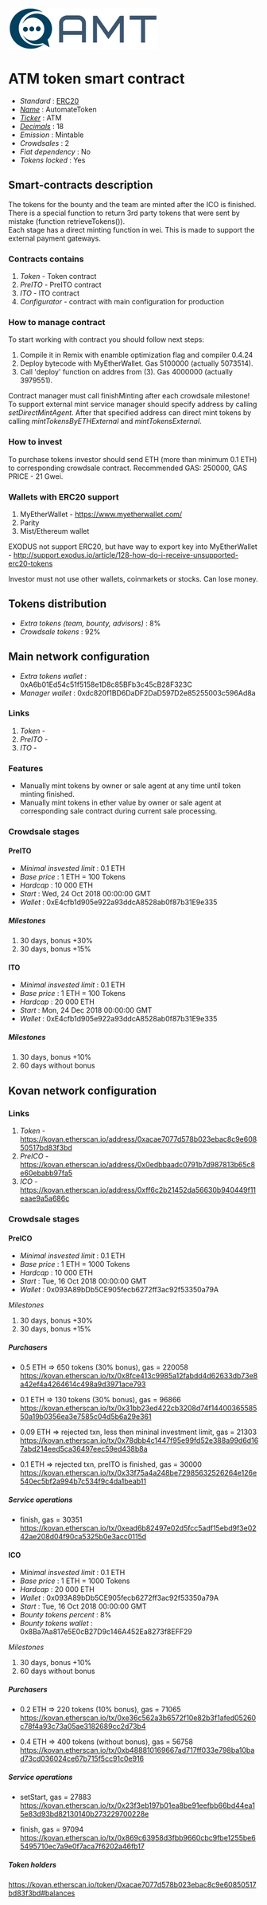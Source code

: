 ![AutomateToken](logo.png "AutomateToken")

# ATM token smart contract

* _Standard_        : [ERC20](https://github.com/ethereum/EIPs/blob/master/EIPS/eip-20.md)
* _[Name](https://github.com/ethereum/EIPs/blob/master/EIPS/eip-20.md#name)_            : AutomateToken
* _[Ticker](https://github.com/ethereum/EIPs/blob/master/EIPS/eip-20.md#symbol)_          : ATM
* _[Decimals](https://github.com/ethereum/EIPs/blob/master/EIPS/eip-20.md#decimals)_        : 18
* _Emission_        : Mintable
* _Crowdsales_      : 2
* _Fiat dependency_ : No
* _Tokens locked_   : Yes

## Smart-contracts description

The tokens for the bounty and the team are minted after the ICO  is finished.  
There is a special function to return 3rd party tokens that were sent by mistake (function retrieveTokens()).  
Each stage has a direct minting function in wei. This is made to support the external payment gateways.

### Contracts contains
1. _Token_ - Token contract
2. _PreITO_ - PreITO contract
3. _ITO_ - ITO contract
4. _Configurator_ - contract with main configuration for production

### How to manage contract
To start working with contract you should follow next steps:
1. Compile it in Remix with enamble optimization flag and compiler 0.4.24
2. Deploy bytecode with MyEtherWallet. Gas 5100000 (actually 5073514).
3. Call 'deploy' function on addres from (3). Gas 4000000 (actually 3979551). 

Contract manager must call finishMinting after each crowdsale milestone!
To support external mint service manager should specify address by calling _setDirectMintAgent_. After that specified address can direct mint tokens by calling _mintTokensByETHExternal_ and _mintTokensExternal_.

### How to invest
To purchase tokens investor should send ETH (more than minimum 0.1 ETH) to corresponding crowdsale contract.
Recommended GAS: 250000, GAS PRICE - 21 Gwei.

### Wallets with ERC20 support
1. MyEtherWallet - https://www.myetherwallet.com/
2. Parity 
3. Mist/Ethereum wallet

EXODUS not support ERC20, but have way to export key into MyEtherWallet - http://support.exodus.io/article/128-how-do-i-receive-unsupported-erc20-tokens

Investor must not use other wallets, coinmarkets or stocks. Can lose money.

## Tokens distribution

* _Extra tokens (team, bounty, advisors)_       : 8%
* _Crowdsale tokens_                            : 92%

## Main network configuration

* _Extra tokens wallet_        : 0xA6b01Ed54c51f5158e1D8c85BFb3c45cB28F323C
* _Manager wallet_             : 0xdc820f1BD6DaDF2DaD597D2e85255003c596Ad8a

### Links
1. _Token_ - 
2. _PreITO_ - 
3. _ITO_ - 

### Features
* Manually mint tokens by owner or sale agent at any time until token minting finished. 
* Manually mint tokens in ether value by owner or sale agent at corresponding sale contract during current sale processing. 

### Crowdsale stages

#### PreITO
* _Minimal insvested limit_     : 0.1 ETH
* _Base price_                  : 1 ETH = 100 Tokens
* _Hardcap_                     : 10 000 ETH
* _Start_                       : Wed, 24 Oct 2018 00:00:00 GMT
* _Wallet_                      : 0xE4cfb1d905e922a93ddcA8528ab0f87b31E9e335

##### Milestones
1. 30 days, bonus +30%
2. 30 days, bonus +15%

#### ITO
* _Minimal insvested limit_     : 0.1 ETH
* _Base price_                  : 1 ETH = 100 Tokens
* _Hardcap_                     : 20 000 ETH
* _Start_                       : Mon, 24 Dec 2018 00:00:00 GMT
* _Wallet_                      : 0xE4cfb1d905e922a93ddcA8528ab0f87b31E9e335
 
##### Milestones
1. 30 days, bonus +10%
2. 60 days without bonus


## Kovan network configuration 

### Links
1. _Token_ - https://kovan.etherscan.io/address/0xacae7077d578b023ebac8c9e60850517bd83f3bd
2. _PreICO_ - https://kovan.etherscan.io/address/0x0edbbaadc0791b7d987813b65c8e60ebabb97fa5
3. _ICO_ - https://kovan.etherscan.io/address/0xff6c2b21452da56630b940449f11eaae9a5a686c


### Crowdsale stages

#### PreICO

* _Minimal insvested limit_     : 0.1 ETH
* _Base price_                  : 1 ETH = 1000 Tokens
* _Hardcap_                     : 10 000 ETH
* _Start_                       : Tue, 16 Oct 2018 00:00:00 GMT
* _Wallet_                      : 0x093A89bDb5CE905fecb6272ff3ac92f53350a79A

_Milestones_

1. 30 days, bonus +30%
2. 30 days, bonus +15%

##### Purchasers

* 0.5 ETH => 650 tokens (30% bonus), gas = 220058
https://kovan.etherscan.io/tx/0x8fce413c9985a12fabdd4d62633db73e8a42ef4a4264614c498a9d3971ace793

* 0.1 ETH =>  130 tokens (30% bonus), gas = 96866
https://kovan.etherscan.io/tx/0x31bb23ed422cb3208d74f1440036558550a19b0356ea3e7585c04d5b6a29e361

* 0.09 ETH => rejected txn, less then mininal investment limit, gas = 21303
https://kovan.etherscan.io/tx/0x78dbb4c1447f95e99fd52e388a99d6d167abd214eed5ca36497eec59ed438b8a

* 0.1 ETH => rejected txn, preITO is finished, gas = 30000
https://kovan.etherscan.io/tx/0x33f75a4a248be72985632526264e126e540ec5bf2a994b7c534f9c4da1beab11

##### Service operations

* finish, gas = 30351
https://kovan.etherscan.io/tx/0xead6b82497e02d5fcc5adf15ebd9f3e0242ae208d04f90ca5325b0e3acc0115d

#### ICO

* _Minimal insvested limit_     : 0.1 ETH
* _Base price_                  : 1 ETH = 1000 Tokens
* _Hardcap_                     : 20 000 ETH
* _Wallet_                      : 0x093A89bDb5CE905fecb6272ff3ac92f53350a79A
* _Start_                       : Tue, 16 Oct 2018 00:00:00 GMT
* _Bounty tokens percent_       : 8%
* _Bounty tokens wallet_        : 0x8Ba7Aa817e5E0cB27D9c146A452Ea8273f8EFF29

_Milestones_

1. 30 days, bonus +10%
2. 60 days without bonus

##### Purchasers
  
* 0.2 ETH => 220 tokens (10% bonus), gas = 71065
https://kovan.etherscan.io/tx/0xe36c562a3b6572f10e82b3f1afed05260c78f4a93c73a05ae3182689cc2d73b4

* 0.4 ETH => 400 tokens (without bonus), gas = 56758
https://kovan.etherscan.io/tx/0xb488810169667ad717ff033e798ba10bad73cd036024ce67b715f5cc91c0e916

##### Service operations

* setStart, gas = 27883
https://kovan.etherscan.io/tx/0x23f3eb197b01ea8be91eefbb66bd44ea15e83d93bd82130140b273229700228e

* finish, gas = 97094
https://kovan.etherscan.io/tx/0x869c63958d3fbb9660cbc9fbe1255be65495710ec7a9e0f7aca7f6202a46fb17

##### Token holders

https://kovan.etherscan.io/token/0xacae7077d578b023ebac8c9e60850517bd83f3bd#balances
